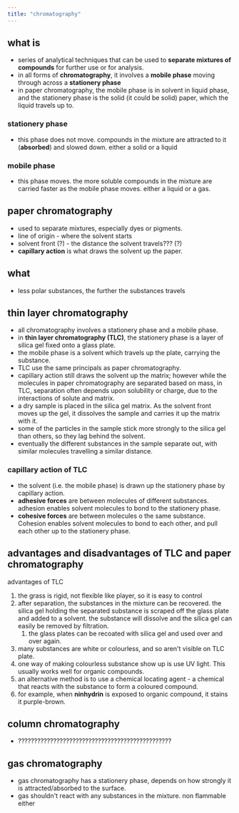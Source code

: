 ```yaml
---
title: "chromatography"
---
```


## what is

- series of analytical techniques that can be used to **separate mixtures of compounds** for further use or for analysis.
- in all forms of **chromatography**, it involves a **mobile phase** moving through across a **stationery phase**
- in paper chromatography, the mobile phase is in solvent in liquid phase, and the stationery phase is the solid (it could be solid) paper, which the liquid travels up to.

### stationery phase

- this phase does not move. compounds in the mixture are attracted to it (**absorbed**) and slowed down. either a solid or a liquid

### mobile phase

- this phase moves. the more soluble compounds in the mixture are carried faster as the mobile phase moves. either a liquid or a gas.

## paper chromatography

- used to separate mixtures, especially dyes or pigments.
- line of origin - where the solvent starts
- solvent front (?) - the distance the solvent travels??? (?)
- **capillary action** is what draws the solvent up the paper.

## what

- less polar substances, the further the substances travels

## thin layer chromatography

- all chromatography involves a stationery phase and a mobile phase.
- in **thin layer chromatography (TLC)**, the stationery phase is a layer of silica gel fixed onto a glass plate.
- the mobile phase is a solvent which travels up the plate, carrying the substance.
- TLC use the same principals as paper chromatography.
- capillary action still draws the solvent up the matrix; however while the molecules in paper chromatography are separated based on mass, in TLC, separation often depends upon solubility or charge, due to the interactions of solute and matrix.
- a dry sample is placed in the silica gel matrix. As the solvent front moves up the gel, it dissolves the sample and carries it up the matrix with it.
- some of the particles in the sample stick more strongly to the silica gel than others, so they lag behind the solvent.
- eventually the different substances in the sample separate out, with similar molecules travelling a similar distance.

### capillary action of TLC

- the solvent (i.e. the mobile phase) is drawn up the stationery phase by capillary action.
- **adhesive forces** are between molecules of different substances. adhesion enables solvent molecules to bond to the stationery phase.
- **cohesive forces** are between molecules o the same substance. Cohesion enables solvent molecules to bond to each other, and pull each other up to the stationery phase.

## advantages and disadvantages of TLC and paper chromatography

advantages of TLC

1. the grass is rigid, not flexible like player, so it is easy to control
2. after separation, the substances in the mixture can be recovered. the silica gel holding the separated substance is scraped off the glass plate and added to a solvent. the substance will dissolve and the silica gel can easily be removed by filtration.
   1. the glass plates can be recoated with silica gel and used over and over again.
3. many substances are white or colourless, and so aren't visible on TLC plate.
4. one way of making colourless substance show up is use UV light. This usually works well for organic compounds.
5. an alternative method is to use a chemical locating agent - a chemical that reacts with the substance to form a coloured compound.
6. for example, when **ninhydrin** is exposed to organic compound, it stains it purple-brown.

## column chromatography

- ????????????????????????????????????????????????

## gas chromatography

- gas chromatography has a stationery phase, depends on how strongly it is attracted/absorbed to the surface.
- gas shouldn't react with any substances in the mixture. non flammable either
